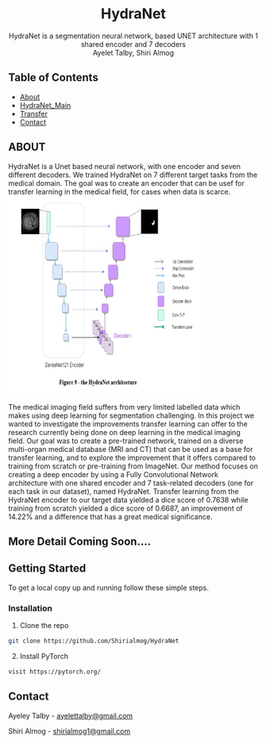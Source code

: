 

<p align="center">

  <h1 align="center">HydraNet</h1>

  <p align="center">
    HydraNet is a segmentation neural network, 
    based UNET architecture with 1 shared encoder and 7 decoders
    <br />
    Ayelet Talby,  Shiri Almog
   
  </p>




<!-- TABLE OF CONTENTS -->
## Table of Contents

* [About](#ABOUT)
* [HydraNet_Main](#built-with)
* [Transfer](#built-with)
* [Contact](#contact)

<!-- ABOUT  -->
## ABOUT
HydraNet is a Unet based neural network, with one encoder and seven different decoders.
We trained HydraNet on 7 different target tasks from the medical domain. The goal was 
to create an encoder that can be usef for transfer learning in the medical field, 
for cases when data is scarce.
<br>
<img src="accessory/HN_logic.PNG" alt="drawing" height="400" width="400"/>


<p>
The medical imaging field suffers from very limited labelled data which makes using 
deep learning for segmentation challenging. In this project we wanted to investigate the 
improvements transfer learning can offer to the research currently being done on 
deep learning in the medical imaging field. Our goal was to create a pre-trained 
network, trained on a diverse multi-organ medical database (MRI and CT) that can 
be used as a base for transfer learning, and to explore the improvement that it 
offers compared to training from scratch or pre-training from ImageNet. 
Our method focuses on creating a deep encoder by using a Fully Convolutional 
Network architecture with one shared encoder and 7 task-related decoders 
(one for each task in our dataset), named HydraNet. Transfer learning from 
the HydraNet encoder to our target data yielded a dice score of 0.7638 while 
training from scratch yielded a dice score of 0.6687, an improvement of 14.22% 
and a difference that has a great medical significance. </p>

## More Detail Coming Soon.... 


<!-- GETTING STARTED -->
## Getting Started

To get a local copy up and running follow these simple steps.


### Installation
 
1. Clone the repo
```sh
git clone https://github.com/Shirialmog/HydraNet
```
2. Install PyTorch
```sh
visit https://pytorch.org/
```


 
<!-- CONTACT -->
## Contact

Ayeley Talby - ayelettalby@gmail.com

Shiri Almog - shirialmog1@gmail.com






